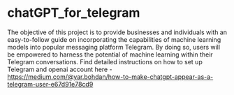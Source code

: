 # chatGPT_for_telegram

The objective of this project is to provide businesses and individuals with an easy-to-follow guide on incorporating the capabilities of machine learning models into popular messaging platform Telegram. By doing so, users will be empowered to harness the potential of machine learning within their Telegram conversations.
Find detailed instructions on how to set up Telegram and openai account here - https://medium.com/@yar.bohdan/how-to-make-chatgpt-appear-as-a-telegram-user-e67d91e78cd9
